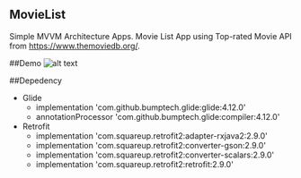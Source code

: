 ## MovieList
Simple MVVM Architecture Apps. Movie List App using Top-rated Movie API from https://www.themoviedb.org/.

##Demo
![alt text](https://github.com/gabrielmanalu/MovieList/blob/master/movieList.gif)

##Depedency
- Glide
   - implementation 'com.github.bumptech.glide:glide:4.12.0'
   - annotationProcessor 'com.github.bumptech.glide:compiler:4.12.0'
- Retrofit
   - implementation 'com.squareup.retrofit2:adapter-rxjava2:2.9.0'
   - implementation 'com.squareup.retrofit2:converter-gson:2.9.0'
   - implementation 'com.squareup.retrofit2:converter-scalars:2.9.0'
   - implementation 'com.squareup.retrofit2:retrofit:2.9.0'
